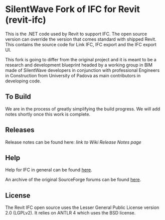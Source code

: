 # SilentWave Fork of IFC for Revit (revit-ifc)

This is the .NET code used by Revit to support IFC. The open source version can override the version that comes standard with shipped Revit. This contains the source code for Link IFC, IFC export and the IFC export UI.

This fork is going to differ from the original project and it is meant to be a research and development blueprint headed by a working group in BIM made of SilentWave developers in conjunction with professional Engineers in Construction from University of Padova as main contributors in developing code.

## To Build

We are in the process of greatly simplifying the build progress.  We will add notes shortly once this work is complete.

## Releases

Release notes can be found here: _link to Wiki Release Notes page_

## Help
Help for IFC in general can be found [here](http://help.autodesk.com/view/RVT/2019/ENU/?guid=GUID-6708CFD6-0AD7-461F-ADE8-6527423EC895).

An archive of the original SourceForge forums can be found [here](https://sourceforge.net/p/ifcexporter/discussion/).

## License

The Revit IFC open source uses the Lesser General Public License version 2.0 (LGPLv2).  It relies on ANTLR 4 which uses the BSD license.
